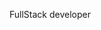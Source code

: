 FullStack developer
<!---
nachorotth/nachorotth is a ✨ special ✨ repository because its `README.md` (this file) appears on your GitHub profile.
You can click the Preview link to take a look at your changes.
--->
